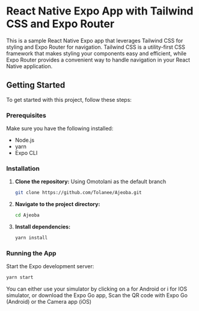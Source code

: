 # React Native Expo App with Tailwind CSS and Expo Router

This is a sample React Native Expo app that leverages Tailwind CSS for styling and Expo Router for navigation. Tailwind CSS is a utility-first CSS framework that makes styling your components easy and efficient, while Expo Router provides a convenient way to handle navigation in your React Native application.

## Getting Started

To get started with this project, follow these steps:

### Prerequisites

Make sure you have the following installed:

- Node.js
- yarn
- Expo CLI

### Installation

1. **Clone the repository:** Using Omotolani as the default branch

    ```bash
    git clone https://github.com/Tolanee/Ajeoba.git
    ```

2. **Navigate to the project directory:**

    ```bash
    cd Ajeoba
    ```

3. **Install dependencies:**

    ```bash
    yarn install
    ```

### Running the App

Start the Expo development server:

```bash
yarn start
```

You can either use your simulator by clicking on a for Android or i for IOS simulator, or download the Expo Go app, Scan the QR code with Expo Go (Android) or the Camera app (iOS)
